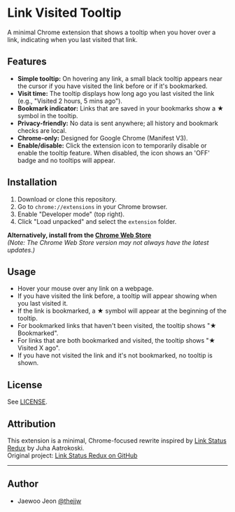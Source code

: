 # Link Visited Tooltip

A minimal Chrome extension that shows a tooltip when you hover over a link, indicating when you last visited that link.

## Features

- **Simple tooltip:** On hovering any link, a small black tooltip appears near the cursor if you have visited the link before or if it's bookmarked.
- **Visit time:** The tooltip displays how long ago you last visited the link (e.g., "Visited 2 hours, 5 mins ago").
- **Bookmark indicator:** Links that are saved in your bookmarks show a ★ symbol in the tooltip.
- **Privacy-friendly:** No data is sent anywhere; all history and bookmark checks are local.
- **Chrome-only:** Designed for Google Chrome (Manifest V3).
- **Enable/disable:** Click the extension icon to temporarily disable or enable the tooltip feature. When disabled, the icon shows an 'OFF' badge and no tooltips will appear.

## Installation

1. Download or clone this repository.
2. Go to `chrome://extensions` in your Chrome browser.
3. Enable "Developer mode" (top right).
4. Click "Load unpacked" and select the `extension` folder.

**Alternatively, install from the [Chrome Web Store](https://chromewebstore.google.com/detail/link-visited-tooltip/eknakfmjakcfjkemkanekcakbnjfkbnc)**  
_(Note: The Chrome Web Store version may not always have the latest updates.)_

## Usage

- Hover your mouse over any link on a webpage.
- If you have visited the link before, a tooltip will appear showing when you last visited it.
- If the link is bookmarked, a ★ symbol will appear at the beginning of the tooltip.
- For bookmarked links that haven't been visited, the tooltip shows "★ Bookmarked".
- For links that are both bookmarked and visited, the tooltip shows "★ Visited X ago".
- If you have not visited the link and it's not bookmarked, no tooltip is shown.

## License
See [LICENSE](LICENSE).

## Attribution

This extension is a minimal, Chrome-focused rewrite inspired by [Link Status Redux](https://github.com/jaatroko/link-status-redux) by Juha Aatrokoski.  
Original project: [Link Status Redux on GitHub](https://github.com/jaatroko/link-status-redux)

---

## Author
- Jaewoo Jeon [@thejjw](https://github.com/thejjw)